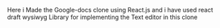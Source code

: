 Here i Made the Google-docs clone using React.js and i have used react draft wysiwyg Library for implementing the Text editor in this clone
